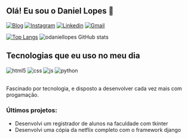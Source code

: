 
## Olá! Eu sou o Daniel Lopes 👋

[![Blog](https://img.shields.io/website?label=danflix.com&style=for-the-badge&url=https://danflix.herokuapp.com/)](https://danflix.herokuapp.com)
[![Instagram](https://img.shields.io/badge/Instagram-E4405F?style=for-the-badge&logo=instagram&logoColor=white)](https://instagram.com/daniel_lopezbr)
[![Linkedin](https://img.shields.io/badge/LinkedIn-0077B5?style=for-the-badge&logo=linkedin&logoColor=white)](https://www.linkedin.com/in/daniel-lopes-a5285625a/)
[![Gmail](https://img.shields.io/badge/Gmail-D14836?style=for-the-badge&logo=gmail&logoColor=white)](http//:danilc344@gmail.com)


[![Top Langs](https://github-readme-stats.vercel.app/api/top-langs/?username=odaniellopes&)](https://github.com/odaniellopes/github-readme-stats)
![odaniellopes GitHub stats](https://github-readme-stats.vercel.app/api?username=odaniellopes&show_icons=true&theme=radical)


## Tecnologias que eu uso no meu dia

<div style="display: inline_block">
  <img align="center" alt="html5" src="https://img.shields.io/badge/HTML5-E34F26?style=for-the-badge&logo=html5&logoColor=white" />
  <img align="center" alt="css" src="https://img.shields.io/badge/CSS3-1572B6?style=for-the-badge&logo=css3&logoColor=white" />
  <img align="center" alt="js" src="https://img.shields.io/badge/JavaScript-F7DF1E?style=for-the-badge&logo=javascript&logoColor=black" />
  <img align="center" alt="python" src="https://img.shields.io/badge/Python-3776AB?style=for-the-badge&logo=python&logoColor=white" />
  
  
</div><br/>

Fascinado por tecnologia, e disposto a desenvolver cada vez mais com progamação.

### Últimos projetos:
- Desenvolvi um registrador de alunos na faculdade com tkinter<br/>
- Desenvolvi uma cópia da netflix completo com o framework django<br/>
